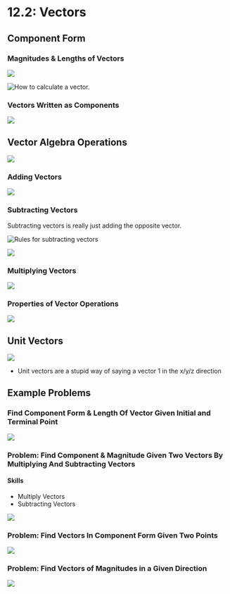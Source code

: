 # 12.2: Vectors

## Component Form

### Magnitudes & Lengths of Vectors

![](<../../../../.gitbook/assets/image (224).png>)

![How to calculate a vector. ](<../../../../.gitbook/assets/image (226).png>)

### Vectors Written as Components

![](<../../../../.gitbook/assets/image (225).png>)

## Vector Algebra Operations

![](<../../../../.gitbook/assets/image (228).png>)

### Adding Vectors

![](<../../../../.gitbook/assets/image (229).png>)

### Subtracting Vectors

Subtracting vectors is really just adding the opposite vector.&#x20;

![Rules for subtracting vectors](<../../../../.gitbook/assets/image (232).png>)

![](<../../../../.gitbook/assets/image (231).png>)

### Multiplying Vectors

![](<../../../../.gitbook/assets/image (230).png>)

### Properties of Vector Operations

![](<../../../../.gitbook/assets/image (233).png>)

## Unit Vectors

![](<../../../../.gitbook/assets/image (234).png>)

* Unit vectors are a stupid way of saying a vector 1 in the x/y/z direction



## Example Problems

### Find Component Form & Length Of Vector Given Initial and Terminal Point

![](<../../../../.gitbook/assets/image (227).png>)

### Problem: Find Component & Magnitude Given Two Vectors By Multiplying And Subtracting Vectors

#### Skills

* Multiply Vectors
* Subtracting Vectors

![](<../../../../.gitbook/assets/image (258) (2) (2) (2) (2) (2) (2) (2) (2) (1) (1).png>)

### Problem: Find Vectors In Component Form Given Two Points

![](<../../../../.gitbook/assets/image (235).png>)

### Problem: Find Vectors of Magnitudes in a Given Direction

![](<../../../../.gitbook/assets/image (236).png>)

